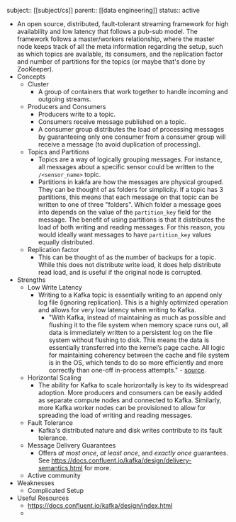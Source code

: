 subject:: [[subject/cs]] 
parent:: [[data engineering]]
status:: active

- An open source, distributed, fault-tolerant streaming framework for high availability and low latency that follows a pub-sub model. The framework follows a master/workers relationship, where the master node keeps track of all the meta information regarding the setup, such as which topics are available, its consumers, and the replication factor and number of partitions for the topics (or maybe that's done by ZooKeeper).
- Concepts
	- Cluster
		- A group of containers that work together to handle incoming and outgoing streams.
	- Producers and Consumers
		- Producers write to a topic.
		- Consumers receive message published on a topic.
		- A consumer group distributes the load of processing messages by guaranteeing only one consumer from a consumer group will receive a message (to avoid duplication of processing).
	- Topics and Partitions
		- Topics are a way of logically grouping messages. For instance, all messages about a specific sensor could be written to the `/<sensor_name>` topic.
		- Partitions in kakfa are how the messages are physical grouped. They can be thought of as folders for simplicity. If a topic has 3 partitions, this means that each message on that topic can be written to one of three "folders". Which folder a message goes into depends on the value of the `partition_key` field for the message. The benefit of using partitions is that it distributes the load of both writing and reading messages. For this reason, you would ideally want messages to have `partition_key` values equally distributed.
	- Replication factor
		- This can be thought of as the number of backups for a topic. While this does not distribute write load, it does help distribute read load, and is useful if the original node is corrupted.
- Strengths
	- Low Write Latency
		- Writing to a Kafka topic is essentially writing to an append only log file (ignoring replication). This is a highly optimized operation and allows for very low latency when writing to Kafka.
			- "With Kafka, instead of maintaining as much as possible and flushing it to the file system when memory space runs out, all data is immediately written to a persistent log on the file system without flushing to disk. This means the data is essentially transferred into the kernel’s page cache. All logic for maintaining coherency between the cache and file system is in the OS, which tends to do so more efficiently and more correctly than one-off in-process attempts." - [source](https://docs.confluent.io/kafka/design/file-system-constant-time.html).
	- Horizontal Scaling
		- The ability for Kafka to scale horizontally is key to its widespread adoption. More producers and consumers can be easily added as separate compute nodes and connected to Kafka. Similarly, more Kafka worker nodes can be provisioned to allow for spreading the load of writing and reading messages.
	- Fault Tolerance
		- Kafka's distributed nature and disk writes contribute to its fault tolerance.
	- Message Delivery Guarantees
		- Offers *at most once*, *at least once*, and *exactly once* guarantees. See https://docs.confluent.io/kafka/design/delivery-semantics.html for more.
	- Active community
- Weaknesses
	- Complicated Setup
- Useful Resources
	- https://docs.confluent.io/kafka/design/index.html
	-